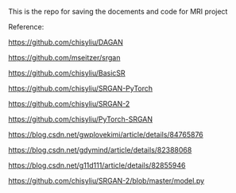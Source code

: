 This is the repo for saving the docements and code for MRI project

Reference:

https://github.com/chisyliu/DAGAN

https://github.com/mseitzer/srgan

https://github.com/chisyliu/BasicSR

https://github.com/chisyliu/SRGAN-PyTorch

https://github.com/chisyliu/SRGAN-2

https://github.com/chisyliu/PyTorch-SRGAN



https://blog.csdn.net/gwplovekimi/article/details/84765876

https://blog.csdn.net/gdymind/article/details/82388068

https://blog.csdn.net/g11d111/article/details/82855946

https://github.com/chisyliu/SRGAN-2/blob/master/model.py
